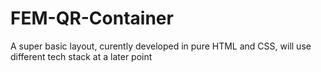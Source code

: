# FEM-QR-Container
A super basic layout, curently developed in pure HTML and CSS, will use different tech stack at a later point
